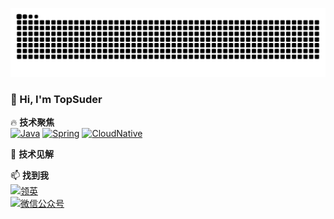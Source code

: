 ![](https://raw.githubusercontent.com/topsuder/topsuder/output/github-contribution-grid-snake-dark.svg)

### 👋 Hi, I'm TopSuder 

🔥 **技术聚焦**  
[![Java](https://img.shields.io/badge/Java-Expert-ED8B00?logo=java)](https://dev.java)
[![Spring](https://img.shields.io/badge/Spring_Framework-6.x-6DB33F?logo=spring)](https://spring.io)
[![CloudNative](https://img.shields.io/badge/云原生-进阶-00ADD8?logo=kubernetes)](https://cloudnative.to)


📌 **技术见解**  

📫 **找到我**  
[![领英](https://img.shields.io/badge/LinkedIn-专业连接-0A66C2?logo=linkedin)](https://www.linkedin.com/in/topsuder)  
[![微信公众号](https://img.shields.io/badge/公众号-技术洞见-07C160?logo=wechat)](你的公众号二维码)
